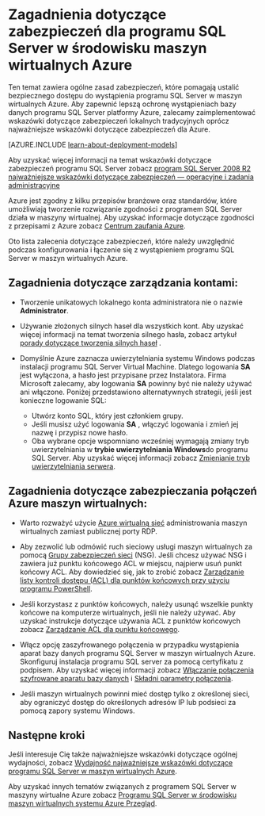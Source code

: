 <properties
    pageTitle="Zagadnienia dotyczące zabezpieczeń dla programu SQL Server w Azure | Microsoft Azure"
    description="W tym temacie dotyczą zasobów utworzone za pomocą modelu Klasyczny wdrożenia i zawiera ogólne wskazówki dotyczące zabezpieczania SQL Server uruchomionym w maszyn wirtualnych Azure."
    services="virtual-machines-windows"
    documentationCenter="na"
    authors="rothja"
    manager="jhubbard"
   editor=""    
   tags="azure-service-management"/>
<tags
    ms.service="virtual-machines-windows"
    ms.devlang="na"
    ms.topic="article"
    ms.tgt_pltfrm="vm-windows-sql-server"
    ms.workload="infrastructure-services"
    ms.date="06/24/2016"
    ms.author="jroth" />

# <a name="security-considerations-for-sql-server-in-azure-virtual-machines"></a>Zagadnienia dotyczące zabezpieczeń dla programu SQL Server w środowisku maszyn wirtualnych Azure
 
Ten temat zawiera ogólne zasad zabezpieczeń, które pomagają ustalić bezpiecznego dostępu do wystąpienia programu SQL Server w maszyn wirtualnych Azure. Aby zapewnić lepszą ochronę wystąpieniach bazy danych programu SQL Server platformy Azure, zalecamy zaimplementować wskazówki dotyczące zabezpieczeń lokalnych tradycyjnych oprócz najważniejsze wskazówki dotyczące zabezpieczeń dla Azure.

[AZURE.INCLUDE [learn-about-deployment-models](../../includes/learn-about-deployment-models-classic-include.md)]


Aby uzyskać więcej informacji na temat wskazówki dotyczące zabezpieczeń programu SQL Server zobacz [program SQL Server 2008 R2 najważniejsze wskazówki dotyczące zabezpieczeń — operacyjne i zadania administracyjne](http://download.microsoft.com/download/1/2/A/12ABE102-4427-4335-B989-5DA579A4D29D/SQL_Server_2008_R2_Security_Best_Practice_Whitepaper.docx)

Azure jest zgodny z kilku przepisów branżowe oraz standardów, które umożliwiają tworzenie rozwiązanie zgodności z programem SQL Server działa w maszyny wirtualnej. Aby uzyskać informacje dotyczące zgodności z przepisami z Azure zobacz [Centrum zaufania Azure](https://azure.microsoft.com/support/trust-center/).

Oto lista zalecenia dotyczące zabezpieczeń, które należy uwzględnić podczas konfigurowania i łączenie się z wystąpieniem programu SQL Server w maszyn wirtualnych Azure.

## <a name="considerations-for-managing-accounts"></a>Zagadnienia dotyczące zarządzania kontami:

- Tworzenie unikatowych lokalnego konta administratora nie o nazwie **Administrator**.

- Używanie złożonych silnych haseł dla wszystkich kont. Aby uzyskać więcej informacji na temat tworzenia silnego hasła, zobacz artykuł [porady dotyczące tworzenia silnych haseł](http://windows.microsoft.com/en-us/windows-vista/Tips-for-creating-a-strong-password) .

- Domyślnie Azure zaznacza uwierzytelniania systemu Windows podczas instalacji programu SQL Server Virtual Machine. Dlatego logowania **SA** jest wyłączona, a hasło jest przypisane przez Instalatora. Firma Microsoft zalecamy, aby logowania **SA** powinny być nie należy używać ani włączone. Poniżej przedstawiono alternatywnych strategii, jeśli jest konieczne logowanie SQL:
    - Utwórz konto SQL, który jest członkiem grupy.
    - Jeśli musisz użyć logowania **SA** , włączyć logowania i zmień jej nazwę i przypisz nowe hasło.
    - Oba wybrane opcje wspomniano wcześniej wymagają zmiany tryb uwierzytelniania w **trybie uwierzytelniania Windows**do programu SQL Server. Aby uzyskać więcej informacji zobacz [Zmienianie tryb uwierzytelniania serwera](https://msdn.microsoft.com/library/ms188670.aspx).

## <a name="considerations-for-securing-connections-to-azure-virtual-machine"></a>Zagadnienia dotyczące zabezpieczania połączeń Azure maszyn wirtualnych:

- Warto rozważyć użycie [Azure wirtualną sieć](../virtual-network/virtual-networks-overview.md) administrowania maszyn wirtualnych zamiast publicznej porty RDP.

- Aby zezwolić lub odmówić ruch sieciowy usługi maszyn wirtualnych za pomocą [Grupy zabezpieczeń sieci](../virtual-network/virtual-networks-nsg.md) (NSG). Jeśli chcesz używać NSG i zawiera już punktu końcowego ACL w miejscu, najpierw usuń punkt końcowy ACL. Aby dowiedzieć się, jak to zrobić zobacz [Zarządzanie listy kontroli dostępu (ACL) dla punktów końcowych przy użyciu programu PowerShell](../virtual-network/virtual-networks-acl-powershell.md).

- Jeśli korzystasz z punktów końcowych, należy usunąć wszelkie punkty końcowe na komputerze wirtualnych, jeśli nie należy używać. Aby uzyskać instrukcje dotyczące używania ACL z punktów końcowych zobacz [Zarządzanie ACL dla punktu końcowego](../virtual-network/virtual-machines-windows-classic-setup-endpoints.md#manage-the-acl-on-an-endpoint).

- Włącz opcję zaszyfrowanego połączenia w przypadku wystąpienia aparat bazy danych programu SQL Server w maszyn wirtualnych Azure. Skonfiguruj instalacja programu SQL server za pomocą certyfikatu z podpisem. Aby uzyskać więcej informacji zobacz [Włączanie połączenia szyfrowane aparatu bazy danych](https://msdn.microsoft.com/library/ms191192.aspx) i [Składni parametry połączenia](https://msdn.microsoft.com/library/ms254500.aspx).

- Jeśli maszyn wirtualnych powinni mieć dostęp tylko z określonej sieci, aby ograniczyć dostęp do określonych adresów IP lub podsieci za pomocą zapory systemu Windows.

## <a name="next-steps"></a>Następne kroki

Jeśli interesuje Cię także najważniejsze wskazówki dotyczące ogólnej wydajności, zobacz [Wydajność najważniejsze wskazówki dotyczące programu SQL Server w maszyn wirtualnych Azure](virtual-machines-windows-sql-performance.md).

Aby uzyskać innych tematów związanych z programem SQL Server w maszyny wirtualne Azure zobacz [Programu SQL Server w środowisku maszyn wirtualnych systemu Azure Przegląd](virtual-machines-windows-sql-server-iaas-overview.md).
